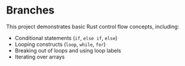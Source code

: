 
# Branches

This project demonstrates basic Rust control flow concepts, including:

- Conditional statements (`if`, `else if`, `else`)
- Looping constructs (`loop`, `while`, `for`)
- Breaking out of loops and using loop labels
- Iterating over arrays
